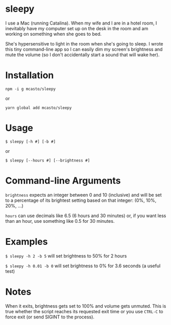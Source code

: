 # sleepy

I use a Mac (running Catalina). When my wife and I are in a hotel room, 
I inevitably have my computer set up on the desk in the room and am working on something when she goes to bed.

She's hypersensitive to light in the room when she's going to sleep. I wrote this tiny command-line app so I can easily
dim my screen's brightness and mute the volume (so I don't accidentally start a sound that will wake her).

# Installation
`npm -i g mcasto/sleepy`

or

`yarn global add mcasto/sleepy`

# Usage
`$ sleepy [-h #] [-b #]`

or

`$ sleepy [--hours #] [--brightness #]`

# Command-line Arguments
`brightness` expects an integer between 0 and 10 (inclusive) and will be set to a percentage of its brightest setting based on that integer: (0%, 10%, 20%, ...)

`hours` can use decimals like 6.5 (6 hours and 30 minutes) or, if you want less than an hour, use something like 0.5 for 30 minutes.

# Examples
`$ sleepy -h 2 -b 5` will set brightness to 50% for 2 hours

`$ sleepy -h 0.01 -b 0` will set brightness to 0% for 3.6 seconds (a useful test)

# Notes
When it exits, brightness gets set to 100% and volume gets unmuted. This is true whether the script reaches its requested exit time or you use `CTRL-C` to force exit (or send SIGINT to the process).

